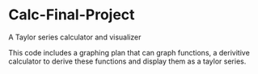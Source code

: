 # Calc-Final-Project
A Taylor series calculator and visualizer

This code includes a graphing plan that can graph functions, a derivitive calculator to derive these functions and display them as a taylor series.
